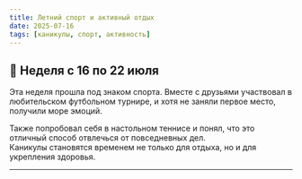 ```yaml
---
title: Летний спорт и активный отдых
date: 2025-07-16
tags: [каникулы, спорт, активность]
---
```


## 📌 Неделя с 16 по 22 июля  

Эта неделя прошла под знаком спорта. Вместе с друзьями участвовал в любительском футбольном турнире, и хотя не заняли первое место, получили море эмоций.  

Также попробовал себя в настольном теннисе и понял, что это отличный способ отвлечься от повседневных дел.  
Каникулы становятся временем не только для отдыха, но и для укрепления здоровья.  

---
